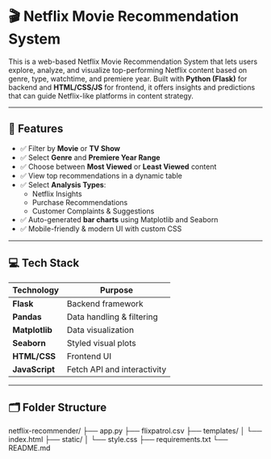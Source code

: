 # 🎬 Netflix Movie Recommendation System

This is a web-based Netflix Movie Recommendation System that lets users explore, analyze, and visualize top-performing Netflix content based on genre, type, watchtime, and premiere year. Built with **Python (Flask)** for backend and **HTML/CSS/JS** for frontend, it offers insights and predictions that can guide Netflix-like platforms in content strategy.

---

## 🌟 Features

- ✅ Filter by **Movie** or **TV Show**
- ✅ Select **Genre** and **Premiere Year Range**
- ✅ Choose between **Most Viewed** or **Least Viewed** content
- ✅ View top recommendations in a dynamic table
- ✅ Select **Analysis Types**:
  - Netflix Insights
  - Purchase Recommendations
  - Customer Complaints & Suggestions
- ✅ Auto-generated **bar charts** using Matplotlib and Seaborn
- ✅ Mobile-friendly & modern UI with custom CSS

---

## 💻 Tech Stack

| Technology | Purpose |
|------------|---------|
| **Flask**  | Backend framework |
| **Pandas** | Data handling & filtering |
| **Matplotlib** | Data visualization |
| **Seaborn** | Styled visual plots |
| **HTML/CSS** | Frontend UI |
| **JavaScript** | Fetch API and interactivity |

---

## 🗂️ Folder Structure
netflix-recommender/ ├── app.py ├── flixpatrol.csv ├── templates/ │ └── index.html ├── static/ │ └── style.css ├── requirements.txt └── README.md
